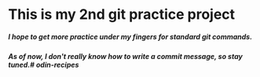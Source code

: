 # This is my 2nd git practice project
##### I hope to get more practice under my fingers for standard git commands.
##### As of now, I don't really know how to write a commit message, so stay tuned.# odin-recipes
